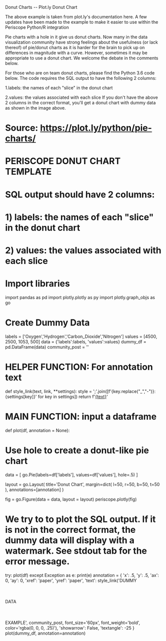Donut Charts -- Plot.ly
Donut Chart

The above example is taken from plot.ly's documentation here. A few updates have been made to the example to make it easier to use within the Periscope Python/R integration

Pie charts with a hole in it give us donut charts. Now many in the data visualization community have strong feelings about the usefulness (or lack thereof) of pie/donut charts as it is harder for the brain to pick up on differences in magnitude with a curve. However, sometimes it may be appropriate to use a donut chart. We welcome the debate in the comments below.

For those who are on team donut charts, please find the Python 3.6 code below. The code requires the SQL output to have the following 2 columns:

1.labels: the names of each "slice" in the donut chart

2.values: the values associated with each slice
If you don't have the above 2 columns in the correct format, you'll get a donut chart with dummy data as shown in the image above.

# Source: https://plot.ly/python/pie-charts/

# PERISCOPE DONUT CHART TEMPLATE
# SQL output should have 2 columns:
#    1) labels: the names of each "slice" in the donut chart
#    2) values: the values associated with each slice

# Import libraries
import pandas as pd
import plotly.plotly as py
import plotly.graph_objs as go

# Create Dummy Data
labels = ['Oxygen','Hydrogen','Carbon_Dioxide','Nitrogen']
values = [4500, 2500, 1053, 500]
data = {'labels':labels, 'values':values}
dummy_df = pd.DataFrame(data)
community_post = ''

# HELPER FUNCTION: For annotation text
def style_link(text, link, **settings):
  style = ';'.join([f'{key.replace("_","-")}:{settings[key]}' for key in settings])
  return f'<a href="{link}" style="{style}">{text}</a>'

# MAIN FUNCTION: input a dataframe
def plot(df, annotation = None):
  # Use hole to create a donut-like pie chart
  data = [
    go.Pie(labels=df['labels'],
           values=df['values'],
           hole=.5)
  ]

  layout = go.Layout(
    title='Donut Chart',
    margin=dict(
      l=50,
      r=50,
      b=50,
      t=50
    ),
    annotations=[annotation]
  )

  fig = go.Figure(data = data, layout = layout)
  periscope.plotly(fig)

# We try to to plot the SQL output. If it is not in the correct format, the dummy data will display with a watermark. See stdout tab for the error message.
try:
  plot(df)
except Exception as e:
  print(e)
  annotation = {
    'x': .5,
    'y': .5,
    'ax': 0,
    'ay': 0,
    'xref': 'paper',
    'yref': 'paper',
    'text': style_link('DUMMY<br><br><br><br>DATA<br><br><br><br>EXAMPLE', community_post, font_size='60px', font_weight='bold', color='rgba(0, 0, 0, .25)'),
    'showarrow': False,
    'textangle': -25
  }
  plot(dummy_df, annotation=annotation)